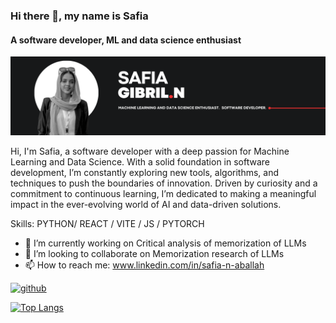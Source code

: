 ### Hi there 👋, my name is Safia
#### A software developer, ML and data science enthusiast 
![A software developer, ML and data science enthusiast ](https://github.com/Safi222/Safi222/blob/main/SafiaBanner.png?raw=true)

Hi, I'm Safia, a software developer with a deep passion for Machine Learning and Data Science. With a solid foundation in software development, I’m constantly exploring new tools, algorithms, and techniques to push the boundaries of innovation. Driven by curiosity and a commitment to continuous learning, I’m dedicated to making a meaningful impact in the ever-evolving world of AI and data-driven solutions.

Skills: PYTHON/ REACT / VITE / JS / PYTORCH

- 🔭 I’m currently working on Critical analysis of memorization of LLMs 
- 👯 I’m looking to collaborate on Memorization research of LLMs 
- 📫 How to reach me: www.linkedin.com/in/safia-n-aballah 


[<img src='https://cdn.jsdelivr.net/npm/simple-icons@3.0.1/icons/github.svg' alt='github' height='40'>](https://github.com/Safi222)  

[![Top Langs](https://github-readme-stats.vercel.app/api/top-langs/?username=Safi222)](https://github.com/anuraghazra/github-readme-stats)
